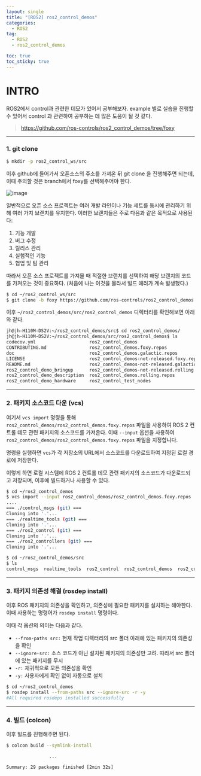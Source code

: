 ```yaml
---
layout: single
title: "[ROS2] ros2_control_demos"
categories:
  - ROS2
tag:
  - ROS2
  - ros2_control_demos

toc: true
toc_sticky: true
---
```


# INTRO
ROS2에서 control과 관련한 데모가 있어서 공부해보자. example 별로 실습을 진행할 수 있어서 control 과 관련하여 공부하는 데 많은 도움이 될 것 같다.

> <https://github.com/ros-controls/ros2_control_demos/tree/foxy>

--- 

### 1. git clone
```bash
$ mkdir -p ros2_control_ws/src
```

이후 github에 들어가서 오픈소스의 주소를 가져온 뒤 git clone 을 진행해주면 되는데, 이때 주의할 것은 branch에서 foxy를 선택해주어야 한다.

![image](https://github.com/Juunghyeon/test/assets/78840944/64d57e2e-23a7-4f00-9ab9-a974a564ad71)

일반적으로 오픈 소스 프로젝트는 여러 개발 라인이나 기능 세트를 동시에 관리하기 위해 여러 가지 브랜치를 유지한다. 이러한 브랜치들은 주로 다음과 같은 목적으로 사용된다:

1. 기능 개발
2. 버그 수정
3. 릴리스 관리
4. 실험적인 기능
5. 협업 및 팀 관리

따라서 오픈 소스 프로젝트를 가져올 때 적절한 브랜치를 선택하여 해당 브랜치의 코드를 가져오는 것이 중요하다. (처음에 나는 이것을 몰라서 빌드 에러가 계속 발생했다.)

```bash
$ cd ~/ros2_control_ws/src
$ git clone -b foxy https://github.com/ros-controls/ros2_control_demos.git
```

이후 `~/ros2_control_demos/src/ros2_control_demos` 디렉터리를 확인해보면 아래와 같다.

```bash
jh@jh-H110M-DS2V:~/ros2_control_demos/src$ cd ros2_control_demos/
jh@jh-H110M-DS2V:~/ros2_control_demos/src/ros2_control_demos$ ls
codecov.yml                    ros2_control_demos
CONTRIBUTING.md                ros2_control_demos.foxy.repos
doc                            ros2_control_demos.galactic.repos
LICENSE                        ros2_control_demos-not-released.foxy.repos
README.md                      ros2_control_demos-not-released.galactic.repos
ros2_control_demo_bringup      ros2_control_demos-not-released.rolling.repos
ros2_control_demo_description  ros2_control_demos.rolling.repos
ros2_control_demo_hardware     ros2_control_test_nodes
```

---

### 2. 패키지 소스코드 다운 (vcs)

여기서 `vcs import` 명령을 통해 `ros2_control_demos/ros2_control_demos.foxy.repos` 파일을 사용하여 ROS 2 컨트롤 데모 관련 패키지의 소스코드를 가져온다. 이때 `--input` 옵션을 사용하여 `ros2_control_demos/ros2_control_demos.foxy.repos` 파일을 지정합니다.

명령을 실행하면 `vcs`가 각 저장소의 URL에서 소스코드를 다운로드하여 지정된 로컬 경로에 저장한다.

이렇게 하면 로컬 시스템에 ROS 2 컨트롤 데모 관련 패키지의 소스코드가 다운로드되고 저장되며, 이후에 빌드하거나 사용할 수 있다.

```bash
$ cd ~/ros2_control_demos
$ vcs import --input ros2_control_demos/ros2_control_demos.foxy.repos
....
=== ./control_msgs (git) ===
Cloning into '.'...
=== ./realtime_tools (git) ===
Cloning into '.'...
=== ./ros2_control (git) ===
Cloning into '.'...
=== ./ros2_controllers (git) ===
Cloning into '.'...

$ cd ~/ros2_control_demos/src
$ ls
control_msgs  realtime_tools  ros2_control  ros2_control_demos  ros2_controllers
```

---

### 3. 패키지 의존성 해결 (rosdep install)
이후 ROS 패키지의 의존성을 확인하고, 의존성에 필요한 패키지를 설치하는 해야한다. 이때 사용하는 명령어가 `rosdep install` 명령이다.

이때 각 옵션의 의미는 다음과 같다.

- `--from-paths src:` 현재 작업 디렉터리의 src 폴더 아래에 있는 패키지의 의존성을 확인
- `--ignore-src:` 소스 코드가 아닌 설치된 패키지의 의존성만 고려. 따라서 src 폴더에 있는 패키지를 무시
- `-r:` 재귀적으로 모든 의존성을 확인
- `-y:` 사용자에게 확인 없이 자동으로 설치

```bash
$ cd ~/ros2_control_demos
$ rosdep install --from-paths src --ignore-src -r -y
#All required rosdeps installed successfully
```
---

### 4. 빌드 (colcon)

이후 빌드를 진행해주면 된다.

```bash
$ colcon build --symlink-install

                ...

Summary: 29 packages finished [2min 32s]
```

